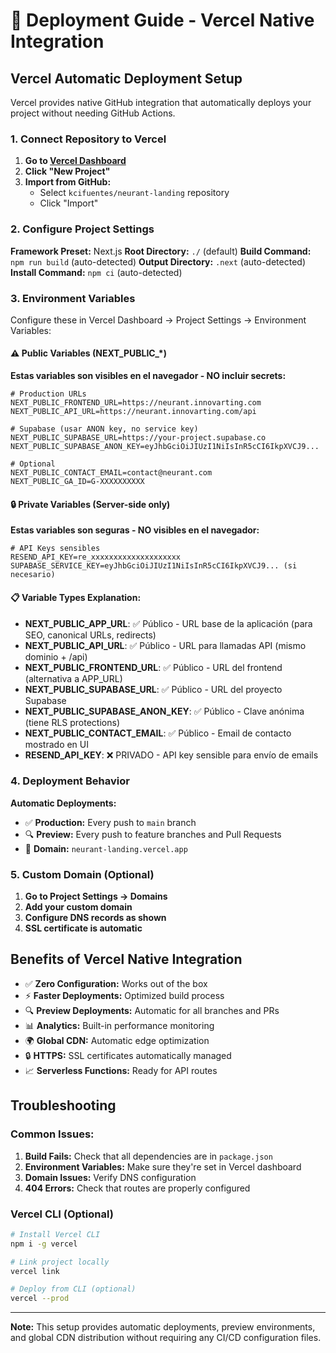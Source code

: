 # 🚀 Deployment Guide - Vercel Native Integration

## Vercel Automatic Deployment Setup

Vercel provides native GitHub integration that automatically deploys your project without needing GitHub Actions.

### 1. Connect Repository to Vercel

1. **Go to [Vercel Dashboard](https://vercel.com/dashboard)**
2. **Click "New Project"**
3. **Import from GitHub:**
   - Select `kcifuentes/neurant-landing` repository
   - Click "Import"

### 2. Configure Project Settings

**Framework Preset:** Next.js
**Root Directory:** `./` (default)
**Build Command:** `npm run build` (auto-detected)
**Output Directory:** `.next` (auto-detected)
**Install Command:** `npm ci` (auto-detected)

### 3. Environment Variables

Configure these in Vercel Dashboard → Project Settings → Environment Variables:

#### ⚠️ Public Variables (NEXT_PUBLIC_*)
**Estas variables son visibles en el navegador - NO incluir secrets:**

```env
# Production URLs
NEXT_PUBLIC_FRONTEND_URL=https://neurant.innovarting.com
NEXT_PUBLIC_API_URL=https://neurant.innovarting.com/api

# Supabase (usar ANON key, no service key)
NEXT_PUBLIC_SUPABASE_URL=https://your-project.supabase.co
NEXT_PUBLIC_SUPABASE_ANON_KEY=eyJhbGciOiJIUzI1NiIsInR5cCI6IkpXVCJ9...

# Optional
NEXT_PUBLIC_CONTACT_EMAIL=contact@neurant.com
NEXT_PUBLIC_GA_ID=G-XXXXXXXXXX
```

#### 🔒 Private Variables (Server-side only)
**Estas variables son seguras - NO visibles en el navegador:**

```env
# API Keys sensibles
RESEND_API_KEY=re_xxxxxxxxxxxxxxxxxxxx
SUPABASE_SERVICE_KEY=eyJhbGciOiJIUzI1NiIsInR5cCI6IkpXVCJ9... (si necesario)
```

#### 📋 Variable Types Explanation:
- **NEXT_PUBLIC_APP_URL**: ✅ Público - URL base de la aplicación (para SEO, canonical URLs, redirects)
- **NEXT_PUBLIC_API_URL**: ✅ Público - URL para llamadas API (mismo dominio + /api)
- **NEXT_PUBLIC_FRONTEND_URL**: ✅ Público - URL del frontend (alternativa a APP_URL)
- **NEXT_PUBLIC_SUPABASE_URL**: ✅ Público - URL del proyecto Supabase
- **NEXT_PUBLIC_SUPABASE_ANON_KEY**: ✅ Público - Clave anónima (tiene RLS protections)
- **NEXT_PUBLIC_CONTACT_EMAIL**: ✅ Público - Email de contacto mostrado en UI
- **RESEND_API_KEY**: ❌ PRIVADO - API key sensible para envío de emails

### 4. Deployment Behavior

**Automatic Deployments:**
- ✅ **Production:** Every push to `main` branch
- 🔍 **Preview:** Every push to feature branches and Pull Requests
- 🎯 **Domain:** `neurant-landing.vercel.app`

### 5. Custom Domain (Optional)

1. **Go to Project Settings → Domains**
2. **Add your custom domain**
3. **Configure DNS records as shown**
4. **SSL certificate is automatic**

## Benefits of Vercel Native Integration

- ✅ **Zero Configuration:** Works out of the box
- ⚡ **Faster Deployments:** Optimized build process
- 🔍 **Preview Deployments:** Automatic for all branches and PRs
- 📊 **Analytics:** Built-in performance monitoring
- 🌍 **Global CDN:** Automatic edge optimization
- 🔒 **HTTPS:** SSL certificates automatically managed
- 📈 **Serverless Functions:** Ready for API routes

## Troubleshooting

### Common Issues:
1. **Build Fails:** Check that all dependencies are in `package.json`
2. **Environment Variables:** Make sure they're set in Vercel dashboard
3. **Domain Issues:** Verify DNS configuration
4. **404 Errors:** Check that routes are properly configured

### Vercel CLI (Optional)
```bash
# Install Vercel CLI
npm i -g vercel

# Link project locally
vercel link

# Deploy from CLI (optional)
vercel --prod
```

---

**Note:** This setup provides automatic deployments, preview environments, and global CDN distribution without requiring any CI/CD configuration files.